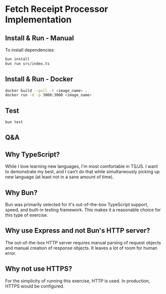 # Fetch Receipt Processor Implementation

## Install & Run - Manual

To install dependencies:

```bash
bun install
bun run src/index.ts
```

## Install & Run - Docker

```bash
docker build --pull -t <image_name> .
docker run -d -p 3000:3000 <image_name>
```

## Test
```bash
bun test
```

## Q&A

## Why TypeScript?
While I love learning new languages, I'm most comfortable in TS/JS. I want to demonstrate my best, and I can't do that while simultaneously picking up new language (at least not in a sane amount of time).

## Why Bun?
Bun was primarily selected for it's out-of-the-box TypeScript support, speed, and built-in testing framework. This makes it a reasonable choice for this type of exercise.

## Why use Express and not Bun's HTTP server?
The out-of-the-box HTTP server requires manual parsing of request objects and manual creation of response objects. It leaves a lot of room
for human error.

## Why not use HTTPS?
For the simplicity of running this exercise, HTTP is used. In production, HTTPS would be configured.